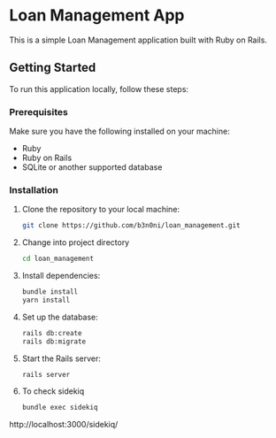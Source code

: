 # Loan Management App

This is a simple Loan Management application built with Ruby on Rails.

## Getting Started

To run this application locally, follow these steps:

### Prerequisites

Make sure you have the following installed on your machine:

- Ruby
- Ruby on Rails
- SQLite or another supported database

### Installation

1. Clone the repository to your local machine:

   ```bash
   git clone https://github.com/b3n0ni/loan_management.git

2. Change into project directory
   ```bash
   cd loan_management
3. Install dependencies:
   ```bash
   bundle install
   yarn install
4. Set up the database:
   ```bash
   rails db:create
   rails db:migrate
5. Start the Rails server:
   ```bash
   rails server
6. To check sidekiq
   ```bash
   bundle exec sidekiq
http://localhost:3000/sidekiq/
